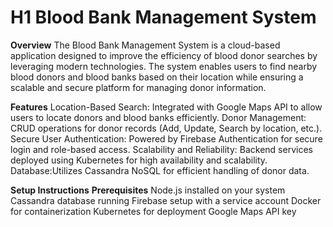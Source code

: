 # H1 Blood Bank Management System

**Overview**
The Blood Bank Management System is a cloud-based application designed to improve the efficiency of blood donor searches by leveraging modern technologies. The system enables users to find nearby blood donors and blood banks based on their location while ensuring a scalable and secure platform for managing donor information.

**Features**
Location-Based Search: Integrated with Google Maps API to allow users to locate donors and blood banks efficiently.
Donor Management: CRUD operations for donor records (Add, Update, Search by location, etc.).
Secure User Authentication: Powered by Firebase Authentication for secure login and role-based access.
Scalability and Reliability: Backend services deployed using Kubernetes for high availability and scalability.
Database:Utilizes Cassandra NoSQL for efficient handling of donor data.

**Setup Instructions**
**Prerequisites**
Node.js installed on your system
Cassandra database running
Firebase setup with a service account
Docker for containerization
Kubernetes for deployment
Google Maps API key
